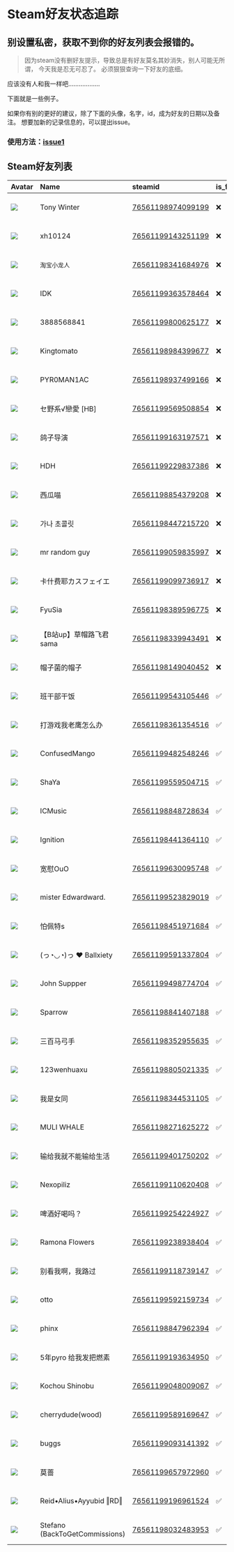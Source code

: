 # Steam好友状态追踪
## 别设置私密，获取不到你的好友列表会报错的。

> 因为steam没有删好友提示，导致总是有好友莫名其妙消失，别人可能无所谓，
> 今天我是忍无可忍了。 必须狠狠查询一下好友的底细。

应该没有人和我一样吧………………

下面就是一些例子。

如果你有别的更好的建议，除了下面的头像，名字，id，成为好友的日期以及备注。 想要加新的记录信息的，可以提出issue。

### 使用方法：[issue1](https://github.com/systemannounce/SteamFriends/issues/1)


## Steam好友列表

| Avatar                                                                            | Name                           | steamid                                                                     | is_friend   | BFD                 | removed_time        | Remark   |
|:----------------------------------------------------------------------------------|:-------------------------------|:----------------------------------------------------------------------------|:------------|:--------------------|:--------------------|:---------|
| ![](https://avatars.steamstatic.com/3541e62184131c0027a1ac9e640606a188fe9336.jpg) | Tony Winter                    | [76561198974099199](https://steamcommunity.com/profiles/76561198974099199/) | ❌           | 2024-07-17 07:46:23 | 2025-05-08 10:05:39 |          |
| ![](https://avatars.steamstatic.com/0e3edaffc23627b3c091c96671f555621ad58795.jpg) | xh10124                        | [76561199143251199](https://steamcommunity.com/profiles/76561199143251199/) | ❌           | 2024-02-17 10:57:39 | 2025-04-07 10:01:07 |          |
| ![](https://avatars.steamstatic.com/9eb022816c2b6b6467ce3b4fa547ad52394cf3c3.jpg) | `淘宝小龙人`                        | [76561198341684976](https://steamcommunity.com/profiles/76561198341684976/) | ❌           | 2024-10-07 11:23:55 | 2025-04-07 10:01:07 |          |
| ![](https://avatars.steamstatic.com/7b679a80072ea9142b83d76af7510e27a8cf08ad.jpg) | IDK                            | [76561199363578464](https://steamcommunity.com/profiles/76561199363578464/) | ❌           | 2024-03-08 07:24:35 | 2025-02-13 09:48:53 |          |
| ![](https://avatars.steamstatic.com/fef49e7fa7e1997310d705b2a6158ff8dc1cdfeb.jpg) | 3888568841                     | [76561199800625177](https://steamcommunity.com/profiles/76561199800625177/) | ❌           | 2025-01-09 07:35:59 | 2025-01-27 09:48:23 |          |
| ![](https://avatars.steamstatic.com/d879e286d8fc28f996ea3681f0a5e59f18ea7188.jpg) | Kingtomato                     | [76561198984399677](https://steamcommunity.com/profiles/76561198984399677/) | ❌           | 2024-12-01 10:04:43 | 2025-01-27 09:48:23 |          |
| ![](https://avatars.steamstatic.com/76502ac8a395b6124147a3fd9ae7743119d57665.jpg) | PYR0MAN1AC                     | [76561198937499166](https://steamcommunity.com/profiles/76561198937499166/) | ❌           | 2024-06-09 15:03:23 | 2024-12-14 09:55:03 |          |
| ![](https://avatars.steamstatic.com/5319bc5b398e43888b89f213bbb918d4fdcc0acd.jpg) | セ野系√戀愛 [HB]                    | [76561199569508854](https://steamcommunity.com/profiles/76561199569508854/) | ❌           | 2024-07-07 01:23:46 | 2024-11-17 09:59:26 |          |
| ![](https://avatars.steamstatic.com/78c442dea20fd793ac86cf7462b5e5c88ab78db9.jpg) | 鸽子导演                           | [76561199163197571](https://steamcommunity.com/profiles/76561199163197571/) | ❌           | 2023-07-14 02:15:17 | 2024-10-16 09:50:09 |          |
| ![](https://avatars.steamstatic.com/2405f36ab15b91b973793c7b6c70936df92dfa39.jpg) | HDH                            | [76561199229837386](https://steamcommunity.com/profiles/76561199229837386/) | ❌           | 2024-06-14 14:43:48 | 2024-10-16 09:50:09 |          |
| ![](https://avatars.steamstatic.com/70042c8cd320a6081d45eb8939c86b48f2931f39.jpg) | 西瓜喵                            | [76561198854379208](https://steamcommunity.com/profiles/76561198854379208/) | ❌           | 2022-09-10 05:07:54 | 2024-10-16 09:50:09 |          |
| ![](https://avatars.steamstatic.com/d0ea1de94be3c1de2aac8e72f4022dd459a4cadc.jpg) | 가나 초콜릿                         | [76561198447215720](https://steamcommunity.com/profiles/76561198447215720/) | ❌           | 2024-04-10 10:39:40 | 2024-10-16 09:50:09 |          |
| ![](https://avatars.steamstatic.com/022a0d3f1684c90dc6dad5d81010f9e79be06ee4.jpg) | mr random guy                  | [76561199059835997](https://steamcommunity.com/profiles/76561199059835997/) | ❌           | 2024-04-17 12:48:41 | 2024-10-16 09:50:09 |          |
| ![](https://avatars.steamstatic.com/b2115cf11c96a76c514f531d6013faa3455a96b7.jpg) | 卡什费耶カスフェイエ                     | [76561199099736917](https://steamcommunity.com/profiles/76561199099736917/) | ❌           | 2023-08-28 05:29:28 | 2024-10-16 09:50:09 |          |
| ![](https://avatars.steamstatic.com/809b443d5056cf0b172f2bee0d099795337ba8a3.jpg) | FyuSia                         | [76561198389596775](https://steamcommunity.com/profiles/76561198389596775/) | ❌           | 2024-08-22 14:00:19 | 2024-10-13 09:54:48 |          |
| ![](https://avatars.steamstatic.com/d64eec461b27ff372c58760b48ece6928b8392af.jpg) | 【B站up】草帽路飞君sama                | [76561198339943491](https://steamcommunity.com/profiles/76561198339943491/) | ❌           | 2024-06-25 01:24:42 | 2024-10-10 17:25:42 |          |
| ![](https://avatars.steamstatic.com/f52f3b06ae2c1b49f728136dfc425b0a6d2392be.jpg) | 帽子菌的帽子                         | [76561198149040452](https://steamcommunity.com/profiles/76561198149040452/) | ❌           | 2024-04-27 11:26:21 | 2024-10-10 17:21:42 |          |
| ![](https://avatars.steamstatic.com/3bea2b5bdc5e5d57c28a0143feeb2828931e9818.jpg) | 班干部干饭                          | [76561199543105446](https://steamcommunity.com/profiles/76561199543105446/) | ✅           | 2024-04-17 16:09:32 |                     |          |
| ![](https://avatars.steamstatic.com/d88c493c623b6688ba1da730d41e215d0b7e8726.jpg) | 打游戏我老鹰怎么办                      | [76561198361354516](https://steamcommunity.com/profiles/76561198361354516/) | ✅           | 2023-01-19 06:27:01 |                     |          |
| ![](https://avatars.steamstatic.com/ba3f13d74ccd42c75dafd8bb3a3a9664babc766a.jpg) | ConfusedMango                  | [76561199482548246](https://steamcommunity.com/profiles/76561199482548246/) | ✅           | 2024-06-04 11:54:25 |                     |          |
| ![](https://avatars.steamstatic.com/72887c3fea9eae7782afe7ce5da3d2d91ea6c227.jpg) | ShaYa                          | [76561199559504715](https://steamcommunity.com/profiles/76561199559504715/) | ✅           | 2024-06-09 14:14:43 |                     |          |
| ![](https://avatars.steamstatic.com/3b0ed1118faa212cffe4c655e1abc677c9baf796.jpg) | ICMusic                        | [76561198848728634](https://steamcommunity.com/profiles/76561198848728634/) | ✅           | 2024-08-18 13:41:05 |                     |          |
| ![](https://avatars.steamstatic.com/c7f7a84c47c4c0ac472e7e5867bf3572bbcaa6d2.jpg) | Ignition                       | [76561198441364110](https://steamcommunity.com/profiles/76561198441364110/) | ✅           | 2023-07-01 03:08:26 |                     |          |
| ![](https://avatars.steamstatic.com/39638453eae339d766433f96e5515b0b00382234.jpg) | 宽慰OuO                          | [76561199630095748](https://steamcommunity.com/profiles/76561199630095748/) | ✅           | 2024-07-07 08:28:27 |                     |          |
| ![](https://avatars.steamstatic.com/237f81c53d7e63e042bd5532dac3d0f34efbd4dd.jpg) | mister Edwardward.             | [76561199523829019](https://steamcommunity.com/profiles/76561199523829019/) | ✅           | 2024-05-23 08:07:08 |                     |          |
| ![](https://avatars.steamstatic.com/79d3fe5839617eb83a9661071ed021dd56ac8a5b.jpg) | 怕佩特s                           | [76561198451971684](https://steamcommunity.com/profiles/76561198451971684/) | ✅           | 2024-06-09 14:13:36 |                     |          |
| ![](https://avatars.steamstatic.com/af688545d7c3c14fe486cc48e99fe505f743c6d1.jpg) | (っ◔◡◔)っ ♥ Ballxiety            | [76561199591337804](https://steamcommunity.com/profiles/76561199591337804/) | ✅           | 2024-09-13 14:48:03 |                     |          |
| ![](https://avatars.steamstatic.com/c0765377a32eea6a8d0be6b759a4cddfd7fa9a6a.jpg) | John Suppper                   | [76561199498774704](https://steamcommunity.com/profiles/76561199498774704/) | ✅           | 2024-07-13 05:22:47 |                     |          |
| ![](https://avatars.steamstatic.com/f9ab45290378a7e872ea1c9e3c2b029e5c72a1fa.jpg) | Sparrow                        | [76561198841407188](https://steamcommunity.com/profiles/76561198841407188/) | ✅           | 2024-04-10 16:02:40 |                     |          |
| ![](https://avatars.steamstatic.com/9ac2e7a6cfda400d857dc2f04c2c34b2ee44610c.jpg) | 三百马弓手                          | [76561198352955635](https://steamcommunity.com/profiles/76561198352955635/) | ✅           | 2024-07-17 11:34:10 |                     |          |
| ![](https://avatars.steamstatic.com/faaf386c8bf8525ff8bd8aa3b017883bb767f935.jpg) | 123wenhuaxu                    | [76561198805021335](https://steamcommunity.com/profiles/76561198805021335/) | ✅           | 2024-04-22 11:59:30 |                     |          |
| ![](https://avatars.steamstatic.com/142187456d9d5b694c072395244b2fd96f36fc91.jpg) | 我是女同                           | [76561198344531105](https://steamcommunity.com/profiles/76561198344531105/) | ✅           | 2024-06-24 14:54:03 |                     |          |
| ![](https://avatars.steamstatic.com/db5f4094fb737754c6553d9d2a2ef79a0800621f.jpg) | MULI WHALE                     | [76561198271625272](https://steamcommunity.com/profiles/76561198271625272/) | ✅           | 2024-03-04 15:51:21 |                     |          |
| ![](https://avatars.steamstatic.com/d3ceec01a33e34893ba8875e46bbf5b29cc307c1.jpg) | 输给我就不能输给生活                     | [76561199401750202](https://steamcommunity.com/profiles/76561199401750202/) | ✅           | 2024-04-27 10:26:08 |                     |          |
| ![](https://avatars.steamstatic.com/96251188cb062448bd48fb88eb92a1cbec755ca3.jpg) | Nexopiliz                      | [76561199110620408](https://steamcommunity.com/profiles/76561199110620408/) | ✅           | 2024-03-04 16:00:08 |                     |          |
| ![](https://avatars.steamstatic.com/721100e05f024c22c17b52f9c8ae8e9e5344ae1c.jpg) | 啤酒好喝吗？                         | [76561199254224927](https://steamcommunity.com/profiles/76561199254224927/) | ✅           | 2024-04-12 11:55:03 |                     |          |
| ![](https://avatars.steamstatic.com/ce7d32f678702dca0ed561909b44f8c8d81a8de8.jpg) | Ramona Flowers                 | [76561199238938404](https://steamcommunity.com/profiles/76561199238938404/) | ✅           | 2024-06-09 13:47:41 |                     |          |
| ![](https://avatars.steamstatic.com/43b37b323147bfd12f7ef41a8a9f40cfa384f57e.jpg) | 别看我啊，我路过                       | [76561199118739147](https://steamcommunity.com/profiles/76561199118739147/) | ✅           | 2024-04-10 10:27:29 |                     |          |
| ![](https://avatars.steamstatic.com/c9643f9528037475757218a1fe5b681a7c6a5ac4.jpg) | otto                           | [76561199592159734](https://steamcommunity.com/profiles/76561199592159734/) | ✅           | 2024-12-20 09:49:17 |                     |          |
| ![](https://avatars.steamstatic.com/d53ae62cc1ef8a075c57107405063856d1a6c8b9.jpg) | phinx                          | [76561198847962394](https://steamcommunity.com/profiles/76561198847962394/) | ✅           | 2024-05-04 15:34:33 |                     |          |
| ![](https://avatars.steamstatic.com/f14a1a89f9ddddf64d0e1de53d255e15b3c4f53d.jpg) | 5年pyro 给我发把燃素                  | [76561199193634950](https://steamcommunity.com/profiles/76561199193634950/) | ✅           | 2024-04-17 16:10:29 |                     |          |
| ![](https://avatars.steamstatic.com/1d3895d0174cd650c477901652bfd763c24dbcb1.jpg) | Kochou Shinobu                 | [76561199048009067](https://steamcommunity.com/profiles/76561199048009067/) | ✅           | 2024-05-31 02:43:41 |                     |          |
| ![](https://avatars.steamstatic.com/752357cc7203272e2c032a966a87704b32ec026b.jpg) | cherrydude(wood)               | [76561199589169647](https://steamcommunity.com/profiles/76561199589169647/) | ✅           | 2024-12-06 11:36:55 |                     |          |
| ![](https://avatars.steamstatic.com/f693720b2b9cd7c383b6e3a36e3ca515e02bde0c.jpg) | buggs                          | [76561199093141392](https://steamcommunity.com/profiles/76561199093141392/) | ✅           | 2024-12-06 11:48:22 |                     |          |
| ![](https://avatars.steamstatic.com/f9906a8448d92a8013f92bc2febe6417cd637da2.jpg) | 莫蔷                             | [76561199657972960](https://steamcommunity.com/profiles/76561199657972960/) | ✅           | 2024-07-07 08:28:30 |                     |          |
| ![](https://avatars.steamstatic.com/6197b2a79ac5dd705d3ce0c25e3b82878fb77366.jpg) | Reid•Alius•Ayyubid ‖RD‖        | [76561199196961524](https://steamcommunity.com/profiles/76561199196961524/) | ✅           | 2024-06-24 16:02:33 |                     |          |
| ![](https://avatars.steamstatic.com/df46a2cf0e890950b9d7af514c9beaf48bdbea36.jpg) | Stefano (BackToGetCommissions) | [76561198032483953](https://steamcommunity.com/profiles/76561198032483953/) | ✅           | 2024-03-10 23:54:34 |                     |          |